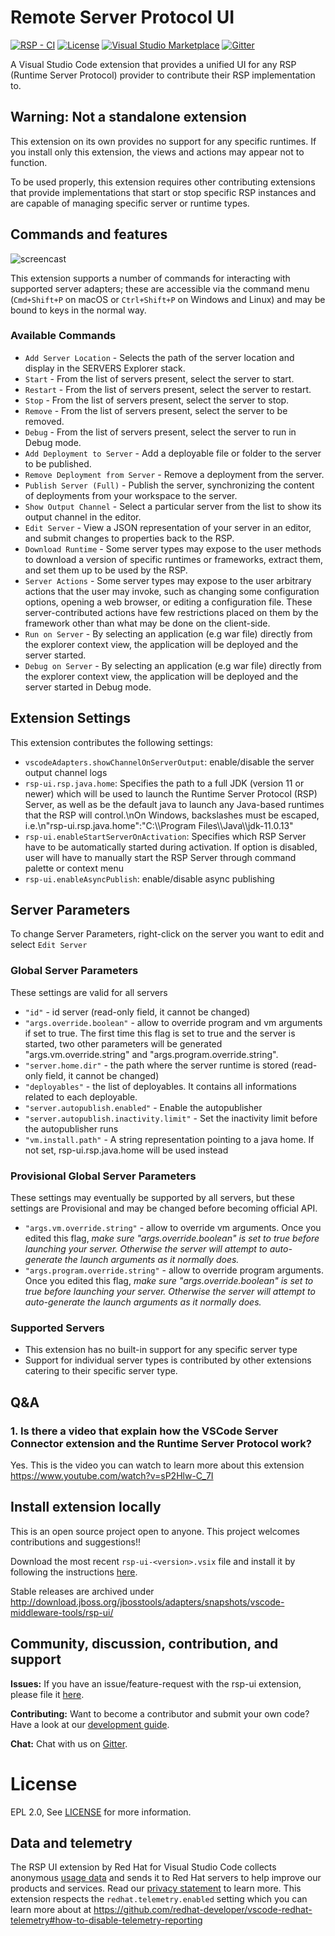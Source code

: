 # Remote Server Protocol UI

[![RSP - CI](https://img.shields.io/github/workflow/status/redhat-developer/vscode-rsp-ui/CI)](https://github.com/redhat-developer/vscode-rsp-ui/actions)
[![License](https://img.shields.io/badge/license-EPLv2.0-brightgreen.svg)](https://github.com/redhat-developer/vscode-rsp-ui/blob/master/README.md)
[![Visual Studio Marketplace](https://vsmarketplacebadge.apphb.com/version/redhat.vscode-rsp-ui.svg)](https://marketplace.visualstudio.com/items?itemName=redhat.vscode-rsp-ui)
[![Gitter](https://badges.gitter.im/redhat-developer/server-connector.svg)](https://gitter.im/redhat-developer/server-connector?utm_source=badge&utm_medium=badge&utm_campaign=pr-badge)

A Visual Studio Code extension that provides a unified UI for any RSP (Runtime Server Protocol) provider to contribute their RSP implementation to. 

## Warning: Not a standalone extension

This extension on its own provides no support for any specific runtimes. If you install only this extension, 
the views and actions may appear not to function. 

To be used properly, this extension requires other contributing extensions that provide implementations
that start or stop specific RSP instances and are capable of managing specific server or runtime types.

## Commands and features

![ screencast ](https://raw.githubusercontent.com/redhat-developer/vscode-rsp-ui/master/screencast/vscode-rsp-ui.gif)

This extension supports a number of commands for interacting with supported server adapters; these are accessible via the command menu (`Cmd+Shift+P` on macOS or `Ctrl+Shift+P` on Windows and Linux) and may be bound to keys in the normal way.

### Available Commands

   * `Add Server Location` - Selects the path of the server location and display in the SERVERS Explorer stack.
   * `Start` - From the list of servers present, select the server to start.
   * `Restart` - From the list of servers present, select the server to restart.
   * `Stop` - From the list of servers present, select the server to stop.
   * `Remove` - From the list of servers present, select the server to be removed.
   * `Debug` - From the list of servers present, select the server to run in Debug mode.
   * `Add Deployment to Server` - Add a deployable file or folder to the server to be published.
   * `Remove Deployment from Server` - Remove a deployment from the server.
   * `Publish Server (Full)` - Publish the server, synchronizing the content of deployments from your workspace to the server.
   * `Show Output Channel` - Select a particular server from the list to show its output channel in the editor.
   * `Edit Server` - View a JSON representation of your server in an editor, and submit changes to properties back to the RSP. 
   * `Download Runtime` - Some server types may expose to the user methods to download a version of specific runtimes or frameworks, extract them, and set them up to be used by the RSP. 
   * `Server Actions` - Some server types may expose to the user arbitrary actions that the user may invoke, such as changing some configuration options, opening a web browser, or editing a configuration file. These server-contributed actions have few restrictions placed on them by the framework other than what may be done on the client-side. 
   * `Run on Server` - By selecting an application (e.g war file) directly from the explorer context view, the application will be deployed and the server started.
   * `Debug on Server` - By selecting an application (e.g war file) directly from the explorer context view, the application will be deployed and the server started in Debug mode.

## Extension Settings

   This extension contributes the following settings:

   * `vscodeAdapters.showChannelOnServerOutput`: enable/disable the server output channel logs
   * `rsp-ui.rsp.java.home`: Specifies the path to a full JDK (version 11 or newer) which will be used to launch the Runtime Server Protocol (RSP) Server, as well as be the default java to launch any Java-based runtimes that the RSP will control.\nOn Windows, backslashes must be escaped, i.e.\n\"rsp-ui.rsp.java.home\":\"C:\\\\Program Files\\\\Java\\\\jdk-11.0.13\"
   * `rsp-ui.enableStartServerOnActivation`: Specifies which RSP Server have to be automatically started during activation. If option is disabled, user will have to manually start the RSP Server through command palette or context menu
   * `rsp-ui.enableAsyncPublish`: enable/disable async publishing

## Server Parameters
   To change Server Parameters, right-click on the server you want to edit and select `Edit Server`

### Global Server Parameters
   These settings are valid for all servers

   * `"id"` - id server (read-only field, it cannot be changed)
   * `"args.override.boolean"` - allow to override program and vm arguments if set to true. The first time this flag is set to true and the server is started, two other parameters will be generated "args.vm.override.string" and "args.program.override.string". 
   * `"server.home.dir"` - the path where the server runtime is stored (read-only field, it cannot be changed)
   * `"deployables"` - the list of deployables. It contains all informations related to each deployable.
   * `"server.autopublish.enabled"` - Enable the autopublisher
   * `"server.autopublish.inactivity.limit"` - Set the inactivity limit before the autopublisher runs
   * `"vm.install.path"` - A string representation pointing to a java home. If not set, rsp-ui.rsp.java.home will be used instead

### Provisional Global Server Parameters
   These settings may eventually be supported by all servers, but these settings are Provisional and may be changed before becoming official API. 

   * `"args.vm.override.string"` - allow to override vm arguments. Once you edited this flag, *make sure "args.override.boolean" is set to true before launching your server. Otherwise the server will attempt to auto-generate the launch arguments as it normally does.*
   * `"args.program.override.string"` - allow to override program arguments. Once you edited this flag, *make sure "args.override.boolean" is set to true before launching your server. Otherwise the server will attempt to auto-generate the launch arguments as it normally does.*

### Supported Servers
   * This extension has no built-in support for any specific server type
   * Support for individual server types is contributed by other extensions catering to their specific server type.


## Q&A

### 1. Is there a video that explain how the VSCode Server Connector extension and the Runtime Server Protocol work?
Yes. This is the video you can watch to learn more about this extension https://www.youtube.com/watch?v=sP2Hlw-C_7I

## Install extension locally
This is an open source project open to anyone. This project welcomes contributions and suggestions!!

Download the most recent `rsp-ui-<version>.vsix` file and install it by following the instructions [here](https://code.visualstudio.com/docs/editor/extension-gallery#_install-from-a-vsix). 

Stable releases are archived under http://download.jboss.org/jbosstools/adapters/snapshots/vscode-middleware-tools/rsp-ui/

## Community, discussion, contribution, and support

**Issues:** If you have an issue/feature-request with the rsp-ui extension, please file it [here](https://github.com/redhat-developer/vscode-rsp-ui/issues).

**Contributing:** Want to become a contributor and submit your own code? Have a look at our [development guide](https://github.com/redhat-developer/vscode-rsp-ui/blob/master/CONTRIBUTING.md).

**Chat:** Chat with us on [Gitter](https://gitter.im/redhat-developer/server-connector).

License
=======
EPL 2.0, See [LICENSE](LICENSE) for more information.


## Data and telemetry

The RSP UI extension by Red Hat for Visual Studio Code collects anonymous [usage data](USAGE_DATA.md) and sends it to Red Hat servers to help improve our products and services. Read our [privacy statement](https://developers.redhat.com/article/tool-data-collection) to learn more. This extension respects the `redhat.telemetry.enabled` setting which you can learn more about at https://github.com/redhat-developer/vscode-redhat-telemetry#how-to-disable-telemetry-reporting


